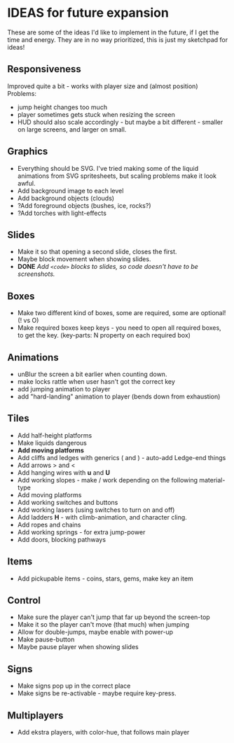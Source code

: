 # IDEAS for future expansion

These are some of the ideas I'd like to implement in the future, if I get the time and energy.
They are in no way prioritized, this is just my sketchpad for ideas!

## Responsiveness 
Improved quite a bit - works with player size and (almost position) 
Problems:
* jump height changes too much
* player sometimes gets stuck when resizing the screen
* HUD should also scale accordingly - but maybe a bit different - smaller on large screens, and larger on small.

## Graphics  
* Everything should be SVG. I've tried making some of the liquid animations from SVG spritesheets, but scaling problems make it look awful.
* Add background image to each level
* Add background objects (clouds)
* ?Add foreground objects (bushes, ice, rocks?)
* ?Add torches with light-effects

## Slides
* Make it so that opening a second slide, closes the first.
* Maybe block movement when showing slides.
* **DONE** *Add ``<code>`` blocks to slides, so code doesn't have to be screenshots.*

## Boxes
* Make two different kind of boxes, some are required, some are optional! (! vs O)
* Make required boxes keep keys - you need to open all required boxes, to get the key. (key-parts: N property on each required box)

## Animations
* unBlur the screen a bit earlier when counting down.
* make locks rattle when user hasn't got the correct key
* add jumping animation to player
* add "hard-landing" animation to player (bends down from exhaustion)

## Tiles
* Add half-height platforms
* Make liquids dangerous
* **Add moving platforms**
* Add cliffs and ledges with generics ( and ) - auto-add Ledge-end things
* Add arrows > and <
* Add hanging wires with **u** and **U**
* Add working slopes - make / work depending on the following material-type
* Add moving platforms
* Add working switches and buttons
* Add working lasers (using switches to turn on and off)
* Add ladders **H** - with climb-animation, and character cling.
* Add ropes and chains
* Add working springs - for extra jump-power
* Add doors, blocking pathways

## Items
* Add pickupable items - coins, stars, gems, make key an item


## Control
* Make sure the player can't jump that far up beyond the screen-top
* Make it so the player can't move (that much) when jumping
* Allow for double-jumps, maybe enable with power-up
* Make pause-button
* Maybe pause player when showing slides


## Signs
* Make signs pop up in the correct place
* Make signs be re-activable - maybe require key-press.

## Multiplayers
* Add ekstra players, with color-hue, that follows main player
